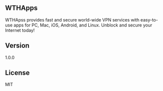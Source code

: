 ## WTHApps

WTHApss provides fast and secure world-wide VPN services with easy-to-use apps for PC, Mac, iOS, Android, and Linux. Unblock and secure your Internet today!


## Version
1.0.0

## License
MIT